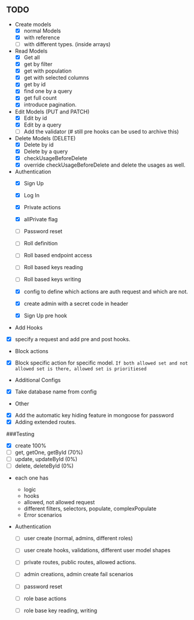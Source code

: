 TODO
--
- Create models
  - [x] normal Models
  - [x] with reference
  - [ ] with different types. (inside arrays)
  
- Read Models
  - [x] Get all
  - [x] get by filter
  - [x] get with population
  - [x] get with selected columns
  - [x] get by id
  - [x] find one by a query
  - [x] get full count
  - [x] introduce pagination.

- Edit Models (PUT and PATCH)
  - [x] Edit by id 
  - [x] Edit by a query
  - [ ] Add the validator (# still pre hooks can be used to archive this)

- Delete Models (DELETE)
  - [x] Delete by id 
  - [x] Delete by a query
  - [x] checkUsageBeforeDelete
  - [x] override checkUsageBeforeDelete and delete the usages as well.
  
- Authentication
  - [x] Sign Up
  - [x] Log In
  - [x] Private actions
  - [x] allPrivate flag
  - [ ] Password reset
  - [ ] Roll definition
  - [ ] Roll based endpoint access
  - [ ] Roll based keys reading
  - [ ] Roll based keys writing
  - [x] config to define which actions are auth request and which are not.
  - [x] create admin with a secret code in header
  - [x] Sign Up pre hook
  
  
 - Add Hooks
  - [x] specify a request and add pre and post hooks.
  
 - Block actions
  - [x] Block specific action for specific model. 
  ``If both allowed set and not allowed set is there, allowed set is prioritiesed``
  
 - Additional Configs
  - [x] Take database name from config
  
 - Other
  - [x] Add the automatic key hiding feature in mongoose for password
  - [x] Adding extended routes.

###Testing
- [x] create 100%
- [ ] get, getOne, getById (70%)
- [ ] update, updateById (0%)
- [ ] delete, deleteById (0%)
- each one has
    - logic
    - hooks
    - allowed, not allowed request
    - different filters, selectors, populate, complexPopulate
    - Error scenarios
    
- Authentication
    - [ ] user create (normal, admins, different roles)
    - [ ] user create hooks, validations, different user model shapes
    - [ ] private routes, public routes, allowed actions.
    - [ ] admin creations, admin create fail scenarios
    - [ ] password reset
    - [ ] role base actions
    - [ ] role base key reading, writing

